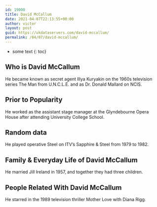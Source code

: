 ```yaml
---
id: 19000
title: David McCallum
date: 2021-04-07T22:13:55+00:00
author: victor
layout: post
guid: https://ukdataservers.com/david-mccallum/
permalink: /04/07/david-mccallum/
---
```


* some text
{: toc}


## Who is David McCallum



He became known as secret agent Illya Kuryakin on the 1960s television series The Man from U.N.C.L.E. and as Dr. Donald Mallard on NCIS.

                
                
                
## Prior to Popularity



He worked as the assistant stage manager at the Glyndebourne Opera House after attending University College School.

                
                
                
## Random data



He played operative Steel on ITV&#8217;s Sapphire & Steel from 1979 to 1982.

                
                
                
## Family & Everyday Life of David McCallum



He married Jill Ireland in 1957, and together they had three children.

                
                
                
## People Related With David McCallum



He starred in the 1989 television thriller Mother Love with Diana Rigg.

                
              
            
          
          
          